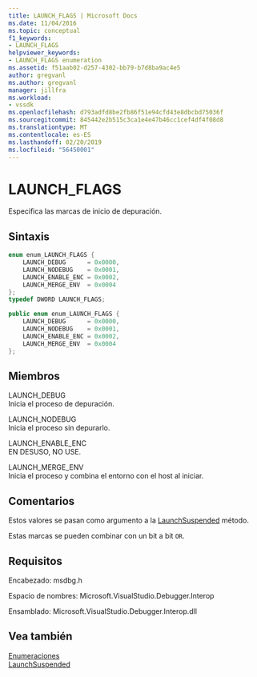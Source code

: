 ```yaml
---
title: LAUNCH_FLAGS | Microsoft Docs
ms.date: 11/04/2016
ms.topic: conceptual
f1_keywords:
- LAUNCH_FLAGS
helpviewer_keywords:
- LAUNCH_FLAGS enumeration
ms.assetid: f51aab02-d257-4302-bb79-b7d8ba9ac4e5
author: gregvanl
ms.author: gregvanl
manager: jillfra
ms.workload:
- vssdk
ms.openlocfilehash: d793adfd8be2fb86f51e94cfd43e8dbcbd75036f
ms.sourcegitcommit: 845442e2b515c3ca1e4e47b46cc1cef4df4f08d8
ms.translationtype: MT
ms.contentlocale: es-ES
ms.lasthandoff: 02/20/2019
ms.locfileid: "56450001"
---
```

# <a name="launchflags"></a>LAUNCH_FLAGS
Especifica las marcas de inicio de depuración.

## <a name="syntax"></a>Sintaxis

```cpp
enum enum_LAUNCH_FLAGS {
    LAUNCH_DEBUG      = 0x0000,
    LAUNCH_NODEBUG    = 0x0001,
    LAUNCH_ENABLE_ENC = 0x0002,
    LAUNCH_MERGE_ENV  = 0x0004
};
typedef DWORD LAUNCH_FLAGS;
```

```csharp
public enum enum_LAUNCH_FLAGS {
    LAUNCH_DEBUG      = 0x0000,
    LAUNCH_NODEBUG    = 0x0001,
    LAUNCH_ENABLE_ENC = 0x0002,
    LAUNCH_MERGE_ENV  = 0x0004
};
```

## <a name="members"></a>Miembros
LAUNCH_DEBUG  
Inicia el proceso de depuración.

LAUNCH_NODEBUG  
Inicia el proceso sin depurarlo.

LAUNCH_ENABLE_ENC  
EN DESUSO, NO USE.

LAUNCH_MERGE_ENV  
Inicia el proceso y combina el entorno con el host al iniciar.

## <a name="remarks"></a>Comentarios
Estos valores se pasan como argumento a la [LaunchSuspended](../../../extensibility/debugger/reference/idebugenginelaunch2-launchsuspended.md) método.

Estas marcas se pueden combinar con un bit a bit `OR`.

## <a name="requirements"></a>Requisitos
Encabezado: msdbg.h

Espacio de nombres:  Microsoft.VisualStudio.Debugger.Interop

Ensamblado: Microsoft.VisualStudio.Debugger.Interop.dll

## <a name="see-also"></a>Vea también
[Enumeraciones](../../../extensibility/debugger/reference/enumerations-visual-studio-debugging.md)  
[LaunchSuspended](../../../extensibility/debugger/reference/idebugenginelaunch2-launchsuspended.md)
